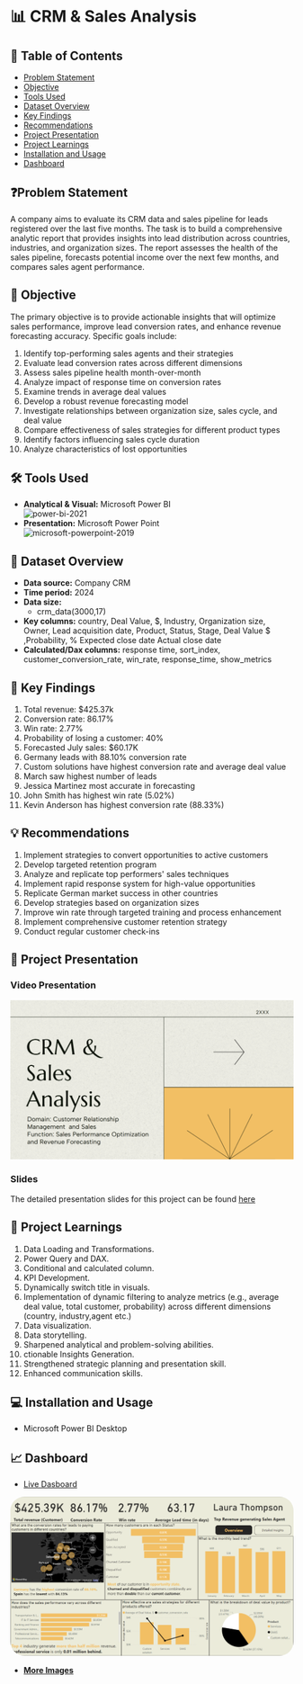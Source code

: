 # 📊 CRM & Sales Analysis

## 📕 Table of Contents
- [Problem Statement](#-problem-statement)
- [Objective](#-objective)
- [Tools Used](#%EF%B8%8F-tools-used)
- [Dataset Overview](#-dataset-overview)
- [Key Findings](#-key-findings)
- [Recommendations](#-recommendations)
- [Project Presentation](#-project-presentation)
- [Project Learnings](#-project-learnings)
- [Installation and Usage](#-installation-and-usage)
- [Dashboard](#-dashboard)

## ❓Problem Statement
A company aims to evaluate its CRM data and sales pipeline for leads registered over the last five months. The task is to build a comprehensive analytic report that provides insights into lead distribution across countries, industries, and organization sizes. The report assesses the health of the sales pipeline, forecasts potential income over the next few months, and compares sales agent performance.

## 🎯 Objective
The primary objective is to provide actionable insights that will optimize sales performance, improve lead conversion rates, and enhance revenue forecasting accuracy. Specific goals include:

1. Identify top-performing sales agents and their strategies
2. Evaluate lead conversion rates across different dimensions
3. Assess sales pipeline health month-over-month
4. Analyze impact of response time on conversion rates
5. Examine trends in average deal values
6. Develop a robust revenue forecasting model
7. Investigate relationships between organization size, sales cycle, and deal value
8. Compare effectiveness of sales strategies for different product types
9. Identify factors influencing sales cycle duration
10. Analyze characteristics of lost opportunities

## 🛠️ Tools Used
- **Analytical & Visual:**  Microsoft Power BI\
  <img width="96" height="96" src="https://img.icons8.com/fluency/96/power-bi-2021.png" alt="power-bi-2021"/>
- **Presentation:** Microsoft Power Point\
  <img width="96" height="96" src="https://img.icons8.com/fluency/96/microsoft-powerpoint-2019.png" alt="microsoft-powerpoint-2019"/>

## 📅 Dataset Overview
- **Data source:** Company CRM
- **Time period:** 2024
- **Data size:** 
  - crm_data(3000,17)
- **Key columns:** country, Deal Value, $, Industry, Organization size, Owner, Lead acquisition date, Product, Status, Stage, Deal Value $ ,Probability, % Expected close date Actual close date 
- **Calculated/Dax columns:** response time, sort_index, customer_conversion_rate, win_rate, response_time, show_metrics


## 🔎 Key Findings
1. Total revenue: $425.37k
2. Conversion rate: 86.17%
3. Win rate: 2.77%
4. Probability of losing a customer: 40%
5. Forecasted July sales: $60.17K
6. Germany leads with 88.10% conversion rate
7. Custom solutions have highest conversion rate and average deal value
8. March saw highest number of leads
9. Jessica Martinez most accurate in forecasting
10. John Smith has highest win rate (5.02%)
11. Kevin Anderson has highest conversion rate (88.33%)

## 💡 Recommendations
1. Implement strategies to convert opportunities to active customers
2. Develop targeted retention program
3. Analyze and replicate top performers' sales techniques
4. Implement rapid response system for high-value opportunities
5. Replicate German market success in other countries
6. Develop strategies based on organization sizes
7. Improve win rate through targeted training and process enhancement
8. Implement comprehensive customer retention strategy
9. Conduct regular customer check-ins

## 📌 Project Presentation
### Video Presentation
[![CRM & Sales Analysis Presentation](https://github.com/amanatMahmud123/CRM-Sales-Analysis/blob/main/cover.png)](https://www.linkedin.com/feed/update/urn:li:activity:7222201387374297088/)

### Slides
The detailed presentation slides for this project can be found [here](https://github.com/amanatMahmud123/CRM-Sales-Analysis/blob/main/slide.pdf)

## 🧠 Project Learnings
1. Data Loading and Transformations.
2. Power Query and DAX.
3. Conditional and calculated column.
4. KPI Development.
5. Dynamically switch title in visuals.
6. Implementation of dynamic filtering to analyze metrics (e.g., average deal value, total customer, probability) across different dimensions (country, industry,agent etc.)
7. Data visualization.
8. Data storytelling.
9. Sharpened analytical and problem-solving abilities.
10. ctionable Insights Generation.
11. Strengthened strategic planning and  presentation skill.
12. Enhanced communication skills.

## 💻 Installation and Usage
- Microsoft Power BI Desktop

## 📈 Dashboard
- [Live Dasboard](https://tinyurl.com/2zk3rw56)
<img style="border-radius:25px;" src="https://github.com/amanatMahmud123/CRM-Sales-Analysis/blob/main/Dashboard%20SS/overview.png">

- [**More Images**](https://github.com/amanatMahmud123/CRM-Sales-Analysis/tree/main/Dashboard%20SS)
